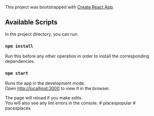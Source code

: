 This project was bootstrapped with [Create React App](https://github.com/facebook/create-react-app).

## Available Scripts

In the project directory, you can run:

### `npm install`

Run this before any other operation in order to install the corresponding dependencies.

### `npm start`

Runs the app in the development mode.<br />
Open [http://localhost:3000](http://localhost:3000) to view it in the browser.

The page will reload if you make edits.<br />
You will also see any lint errors in the console.
#   p l a c e s p o p u l a r  
 #   p a c e s p l a c e s  
 